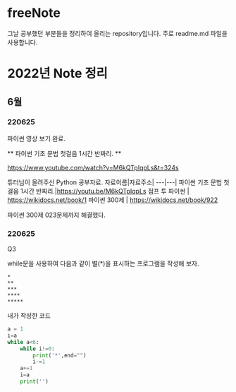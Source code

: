 # freeNote
그날 공부했던 부분들을 정리하여 올리는 repository입니다. 주로 readme.md 파일을 사용합니다.

# 2022년 Note 정리

## 6월

### 220625

파이썬 영상 보기 완료.

** 파이썬 기초 문법 첫걸음 1시간 반짜리. **

https://www.youtube.com/watch?v=M6kQTpIqpLs&t=324s


튜터님이 올려주신 Python 공부자료.
자료이름|자료주소|
---|---|
파이썬 기초 문법 첫걸음 1시간 반짜리.|https://youtu.be/M6kQTpIqpLs
점프 투 파이썬 | https://wikidocs.net/book/1
파이썬 300제 | https://wikidocs.net/book/922

파이썬 300제 023문제까지 해결했다.

### 220625

Q3

while문을 사용하여 다음과 같이 별(*)을 표시하는 프로그램을 작성해 보자.

```
*
**
***
****
*****
```

내가 작성한 코드

```python
a = 1
i=a
while a<6:
    while i!=0:
        print('*',end="")
        i-=1
    a+=1
    i=a
    print('')
```


